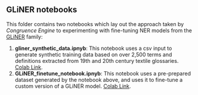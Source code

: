 ## GLiNER notebooks

This folder contains two notebooks which lay out the approach taken by *Congruence Engine* to experimenting with fine-tuning NER models from the [GLiNER](https://github.com/urchade/GLiNER) family:
1. **gliner_synthetic_data.ipnyb**: This notebook uses a csv input to generate synthetic training data based on over 2,500 terms and definitions extracted from 19th and 20th century textile glossaries. [Colab Link](https://colab.research.google.com/drive/1SBRU3RMiWcwAskJ18UD2MgwME8FALt8J?usp=sharing). 
2. **GLiNER_finetune_notebook.ipnyb**: This notebook uses a pre-prepared dataset generated by the notebook above, and uses it to fine-tune a custom version of a GLiNER model. [Colab Link](https://colab.research.google.com/drive/1j1tE2bi5qrWVBKyTEgwbMISXUOvasMbs?usp=sharing).
